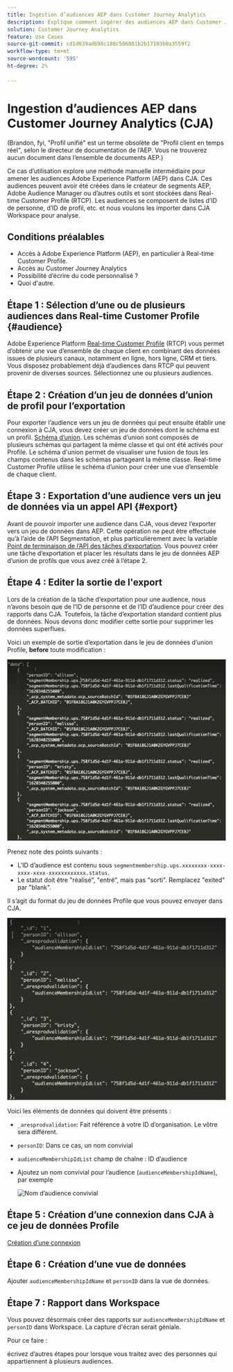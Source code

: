 ```yaml
---
title: Ingestion d’audiences AEP dans Customer Journey Analytics
description: Explique comment ingérer des audiences AEP dans Customer Journey Analytics pour une analyse plus approfondie.
solution: Customer Journey Analytics
feature: Use Cases
source-git-commit: cd1d639ad698c188c506881b2b17103b0a3559f2
workflow-type: tm+mt
source-wordcount: '595'
ht-degree: 2%

---
```



# Ingestion d’audiences AEP dans Customer Journey Analytics (CJA)

(Brandon, fyi, &quot;Profil unifié&quot; est un terme obsolète de &quot;Profil client en temps réel&quot;, selon le directeur de documentation de l’AEP. Vous ne trouverez aucun document dans l’ensemble de documents AEP.)

Ce cas d’utilisation explore une méthode manuelle intermédiaire pour amener les audiences Adobe Experience Platform (AEP) dans CJA. Ces audiences peuvent avoir été créées dans le créateur de segments AEP, Adobe Audience Manager ou d’autres outils et sont stockées dans Real-time Customer Profile (RTCP). Les audiences se composent de listes d’ID de personne, d’ID de profil, etc. et nous voulons les importer dans CJA Workspace pour analyse.

## Conditions préalables

* Accès à Adobe Experience Platform (AEP), en particulier à Real-time Customer Profile.
* Accès au Customer Journey Analytics
* Possibilité d’écrire du code personnalisé ?
* Quoi d&#39;autre.

## Étape 1 : Sélection d’une ou de plusieurs audiences dans Real-time Customer Profile {#audience}

Adobe Experience Platform [Real-time Customer Profile](https://experienceleague.adobe.com/docs/experience-platform/profile/home.html?lang=fr) (RTCP) vous permet d’obtenir une vue d’ensemble de chaque client en combinant des données issues de plusieurs canaux, notamment en ligne, hors ligne, CRM et tiers. Vous disposez probablement déjà d’audiences dans RTCP qui peuvent provenir de diverses sources. Sélectionnez une ou plusieurs audiences.

## Étape 2 : Création d’un jeu de données d’union de profil pour l’exportation

Pour exporter l’audience vers un jeu de données qui peut ensuite établir une connexion à CJA, vous devez créer un jeu de données dont le schéma est un profil. [Schéma d’union](https://experienceleague.adobe.com/docs/experience-platform/profile/union-schemas/union-schema.html?lang=en#understanding-union-schemas).
Les schémas d’union sont composés de plusieurs schémas qui partagent la même classe et qui ont été activés pour Profile. Le schéma d&#39;union permet de visualiser une fusion de tous les champs contenus dans les schémas partageant la même classe. Real-time Customer Profile utilise le schéma d’union pour créer une vue d’ensemble de chaque client.

## Étape 3 : Exportation d’une audience vers un jeu de données via un appel API {#export}

Avant de pouvoir importer une audience dans CJA, vous devez l’exporter vers un jeu de données dans AEP. Cette opération ne peut être effectuée qu’à l’aide de l’API Segmentation, et plus particulièrement avec la variable [Point de terminaison de l’API des tâches d’exportation](https://experienceleague.adobe.com/docs/experience-platform/segmentation/api/export-jobs.html?lang=en). Vous pouvez créer une tâche d’exportation et placer les résultats dans le jeu de données AEP d’union de profils que vous avez créé à l’étape 2.

## Étape 4 : Editer la sortie de l&#39;export

Lors de la création de la tâche d’exportation pour une audience, nous n’avons besoin que de l’ID de personne et de l’ID d’audience pour créer des rapports dans CJA. Toutefois, la tâche d’exportation standard contient plus de données. Nous devons donc modifier cette sortie pour supprimer les données superflues.

Voici un exemple de sortie d’exportation dans le jeu de données d’union Profile, **before** toute modification :

![Sortie non normalisée](assets/export-unedited.png)

Prenez note des points suivants :

* L’ID d’audience est contenu sous `segmentmembership.ups.xxxxxxxx-xxxx-xxxx-xxxx-xxxxxxxxxxxx.status`.
* Le statut doit être &quot;réalisé&quot;, &quot;entré&quot;, mais pas &quot;sorti&quot;. Remplacez &quot;exited&quot; par &quot;blank&quot;.

Il s’agit du format du jeu de données Profile que vous pouvez envoyer dans CJA.

![Sortie modifiée](assets/export-edited.png)

Voici les éléments de données qui doivent être présents :

* `_aresprodvalidation`: Fait référence à votre ID d’organisation. Le vôtre sera différent.
* `personID`: Dans ce cas, un nom convivial
* `audienceMembershipIdList` champ de chaîne : ID d’audience
* Ajoutez un nom convivial pour l’audience (`audienceMembershipIdName`), par exemple

   ![Nom d’audience convivial](assets/audience-name)

## Étape 5 : Création d’une connexion dans CJA à ce jeu de données Profile

[Création d’une connexion](/help/connections/create-connection.md)

## Étape 6 : Création d’une vue de données

Ajouter `audienceMembershipIdName` et `personID` dans la vue de données.

## Étape 7 : Rapport dans Workspace

Vous pouvez désormais créer des rapports sur `audienceMembershipIdName` et `personID` dans Workspace.
La capture d&#39;écran serait géniale.

Pour ce faire :

écrivez d’autres étapes pour lorsque vous traitez avec des personnes qui appartiennent à plusieurs audiences.




